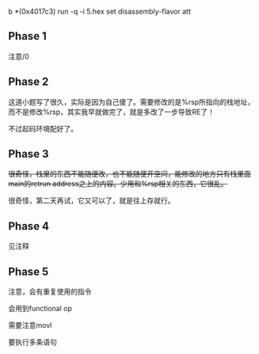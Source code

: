 b *(0x4017c3)
run -q -i 5.hex
set disassembly-flavor att

## Phase 1

注意/0

## Phase 2

这道小题写了很久，实际是因为自己傻了。需要修改的是%rsp所指向的栈地址，而不是修改%rsp，其实我早就做完了，就是多改了一步导致RE了！

不过起码环境配好了。

## Phase 3

~~很奇怪，栈里的东西不能随便改，也不能随便开空间，能修改的地方只有栈里面main的retrun address之上的内容。少用和%rsp相关的东西，它很乱。~~

很奇怪，第二天再试，它又可以了，就是往上存就行。

## Phase 4

见注释

## Phase 5

注意，会有重复使用的指令

会用到functional op

需要注意movl

要执行多条语句

